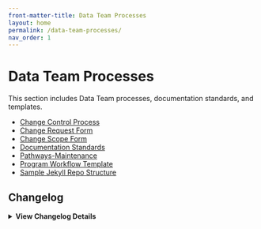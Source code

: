 ```yaml
---
front-matter-title: Data Team Processes
layout: home
permalink: /data-team-processes/
nav_order: 1
---
```


<!-- Folder-level landing page for /docs/data-team-processes/ -->

# Data Team Processes

This section includes Data Team processes, documentation standards, and templates.

- [Change Control Process]({{site.baseurl}}/change-control-process/)
- [Change Request Form]({{site.baseurl}}/change-request-form/)
- [Change Scope Form]({{site.baseurl}}/change-scope-form/)
- [Documentation Standards]({{site.baseurl}}/documentation-standards/)
- [Pathways-Maintenance]({{site.baseurl}}/pathways-maintenance/)
- [Program Workflow Template]({{site.baseurl}}/program-workflow-template/)
- [Sample Jekyll Repo Structure]({{site.baseurl}}/sample-jekyll-repo-structure/)

## Changelog

<details markdown="1">
  <summary><strong>View Changelog Details</strong></summary>

### 2025

- **2025-10-04**: Adds collapsible `<details markdown="1"></details>` section to the changelog. Adds year subsection to better organize long changelog lists.
- **2025-09-22**: Adds `nav_order` field and comment.
- **2025-09-19**: Adds initial Markdown file.

</details>
